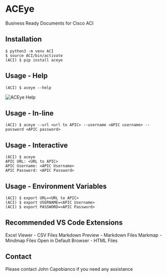 # ACEye

Business Ready Documents for Cisco ACI

## Installation

```console
$ python3 -m venv ACI
$ source ACI/bin/activate
(ACI) $ pip install aceye
```

## Usage - Help

```console
(ACI) $ aceye --help
```

![ACEye Help](/images/help.png)

## Usage - In-line

```console
(ACI) $ aceye --url <url to APIC> --username <APIC username> --password <APIC password>
```

## Usage - Interactive

```console
(ACI) $ aceye
APIC URL: <URL to APIC>
APIC Username: <APIC Username>
APIC Password: <APIC Password>
```

## Usage - Environment Variables

```console
(ACI) $ export URL=<URL to APIC>
(ACI) $ export USERNAME=<APIC Username>
(ACI) $ export PASSWORD=<APIC Password>
```

## Recommended VS Code Extensions

Excel Viewer - CSV Files
Markdown Preview - Markdown Files
Markmap - Mindmap Files
Open in Default Browser - HTML Files

## Contact

Please contact John Capobianco if you need any assistance